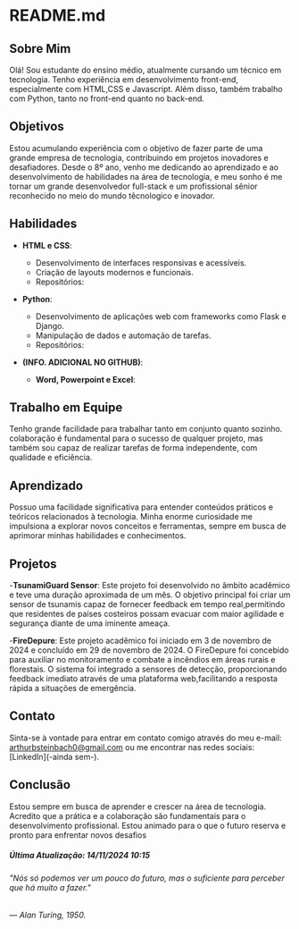 # README.md

## Sobre Mim

Olá! Sou estudante do ensino médio, atualmente cursando um técnico em tecnologia. Tenho experiência em desenvolvimento front-end, especialmente com HTML,CSS e Javascript. Além disso, também trabalho com Python, tanto no front-end quanto no back-end.

## Objetivos

Estou acumulando experiência com o objetivo de fazer parte de uma grande empresa de tecnologia, contribuindo em projetos inovadores e desafiadores. Desde o 8º ano, venho me dedicando ao aprendizado e ao desenvolvimento de habilidades na área de tecnologia, 
e meu sonho é me tornar um grande desenvolvedor full-stack e um profissional sênior reconhecido no meio do mundo têcnologico e inovador.

## Habilidades

- **HTML e CSS**: 
  - Desenvolvimento de interfaces responsivas e acessíveis.
  - Criação de layouts modernos e funcionais.
  - Repositórios:
    
- **Python**: 
  - Desenvolvimento de aplicações web com frameworks como Flask e Django.
  - Manipulação de dados e automação de tarefas.
  - Repositórios:

- **(INFO. ADICIONAL NO GITHUB)**:
  - **Word, Powerpoint e Excel**:


## Trabalho em Equipe

Tenho grande facilidade para trabalhar tanto em conjunto quanto sozinho. colaboração é fundamental para o sucesso de qualquer projeto, mas também sou capaz de realizar tarefas de forma independente, com qualidade e eficiência.

## Aprendizado

Possuo uma facilidade significativa para entender conteúdos práticos e teóricos relacionados à tecnologia. Minha enorme curiosidade me impulsiona a explorar novos conceitos e ferramentas, sempre em busca de aprimorar minhas habilidades e conhecimentos.

## Projetos 

-**TsunamiGuard Sensor**: Este projeto foi desenvolvido no âmbito acadêmico e teve uma duração aproximada de um mês. O objetivo principal foi criar um sensor de tsunamis capaz de fornecer feedback em tempo real,permitindo que residentes de países costeiros possam evacuar com maior agilidade e segurança diante de uma iminente ameaça.

-**FireDepure**: Este projeto acadêmico foi iniciado em 3 de novembro de 2024 e concluído em 29 de novembro de 2024. O FireDepure foi concebido para auxiliar no monitoramento e combate a incêndios em áreas rurais e florestais. O sistema foi integrado a sensores de detecção, proporcionando feedback imediato através de uma plataforma web,facilitando a resposta rápida a situações de emergência.

## Contato

Sinta-se à vontade para entrar em contato comigo através do meu e-mail: arthurbsteinbach0@gmail.com ou me encontrar nas redes sociais: [LinkedIn](-ainda sem-).

## Conclusão

Estou sempre em busca de aprender e crescer na área de tecnologia. Acredito que a prática e a colaboração são fundamentais para o desenvolvimento profissional. Estou animado para o que o futuro reserva e pronto para enfrentar novos desafios

##### Última Atualização: 14/11/2024 10:15
###### "Nós só podemos ver um pouco do futuro, mas o suficiente para perceber que há muito a fazer."
###### — Alan Turing, 1950.
